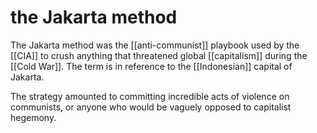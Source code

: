 # the Jakarta method

The Jakarta method was the [[anti-communist]] playbook used by the [[CIA]] to crush anything that threatened global [[capitalism]] during the [[Cold War]]. The term is in reference to the [[Indonesian]] capital of Jakarta.

The strategy amounted to committing incredible acts of violence on communists, or anyone who would be vaguely opposed to capitalist hegemony.

